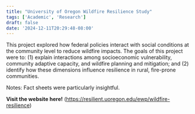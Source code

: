 ```yaml
---
title: "University of Oregon Wildfire Resilience Study"
tags: ['Academic', 'Research']
draft: false
date: '2024-12-11T20:29:48-08:00'
---
```


This project explored how federal policies interact with social conditions at the community level to reduce wildfire impacts. The goals of this project were to: (1) explain interactions among socioeconomic vulnerability, community adaptive capacity, and wildfire planning and mitigation; and (2) identify how these dimensions influence resilience in rural, fire-prone communities.

Notes: Fact sheets were particularly insightful.

**Visit the website here!** (https://resilient.uoregon.edu/ewp/wildfire-resilience)

